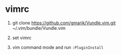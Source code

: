 vimrc
=====

1. git clone https://github.com/gmarik/Vundle.vim.git ~/.vim/bundle/Vundle.vim

2. set vimrc

3. vim command mode and run `:PluginInstall`
